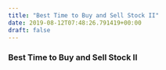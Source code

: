 ```yaml
---
title: "Best Time to Buy and Sell Stock II"
date: 2019-08-12T07:48:26.791419+00:00
draft: false
---
```


### Best Time to Buy and Sell Stock II
